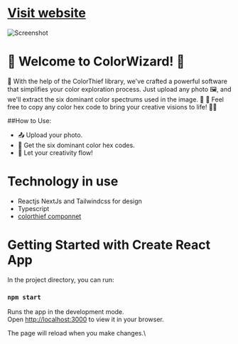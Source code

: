 # [Visit website](https://color-palete.vercel.app/)

![Screenshot](https://cdn.sanity.io/images/4aqurx4h/production/3aa256525db8d66cc1ba908c32f63a308a9cdf9c-1280x720.png)

# 🎨 Welcome to ColorWizard! 🌈
📸 With the help of the ColorThief library, we've crafted a powerful software that simplifies your color exploration process. Just upload any photo 🖼️, and we'll extract the six dominant color spectrums used in the image. 🌟
🔗 Feel free to copy any color hex code to bring your creative visions to life! 🎨✨

##How to Use:
*  📤 Upload your photo.
*  🎨 Get the six dominant color hex codes.
*  🎉 Let your creativity flow!

# Technology in use
* Reactjs NextJs and Tailwindcss for design
* Typescript 
* [colorthief componnet](https://lokeshdhakar.com/projects/color-thief/)

# Getting Started with Create React App

In the project directory, you can run:

### `npm start`

Runs the app in the development mode.\
Open [http://localhost:3000](http://localhost:3000) to view it in your browser.

The page will reload when you make changes.\
